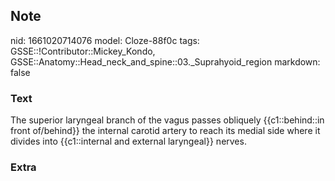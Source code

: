 ## Note
nid: 1661020714076
model: Cloze-88f0c
tags: GSSE::!Contributor::Mickey_Kondo, GSSE::Anatomy::Head_neck_and_spine::03._Suprahyoid_region
markdown: false

### Text
The superior laryngeal branch of the vagus passes obliquely {{c1::behind::in front of/behind}} the internal carotid artery to reach its medial side where it divides into {{c1::internal and external laryngeal}} nerves.

### Extra


